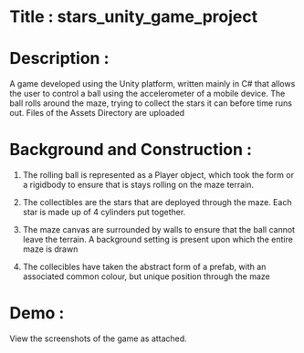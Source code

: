 # Title : stars_unity_game_project

# Description : 
A game developed using the Unity platform, written mainly in C# that allows the user to control a ball using the accelerometer of a mobile device. The ball rolls around the maze, trying to collect the stars it can before time runs out. Files of the Assets Directory are uploaded

# Background and Construction : 

1) The rolling ball is represented as a Player object, which took the form or a rigidbody to ensure that is stays rolling on the maze terrain.

2) The collectibles are the stars that are deployed through the maze. Each star is made up of 4 cylinders put together.

3) The maze canvas are surrounded by walls to ensure that the ball cannot leave the terrain. A background setting is present upon which the entire maze is drawn

4) The collecibles have taken the abstract form of a prefab, with an associated common colour, but unique position through the maze

# Demo : 

View the screenshots of the game as attached.

